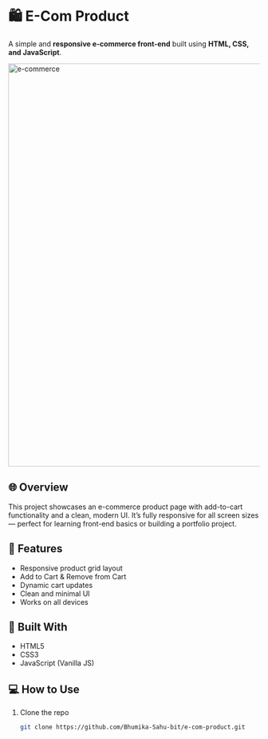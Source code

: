 # 🛍️ E-Com Product

A simple and **responsive e-commerce front-end** built using **HTML, CSS, and JavaScript**.

<img width="1782" height="807" alt="e-commerce" src="https://github.com/user-attachments/assets/977a0eb4-a4d1-4d61-a19d-1a4e9adce766" />


## 🌐 Overview
This project showcases an e-commerce product page with add-to-cart functionality and a clean, modern UI. It’s fully responsive for all screen sizes — perfect for learning front-end basics or building a portfolio project.

## 🚀 Features
- Responsive product grid layout  
- Add to Cart & Remove from Cart  
- Dynamic cart updates  
- Clean and minimal UI  
- Works on all devices  

## 🧰 Built With
- HTML5  
- CSS3  
- JavaScript (Vanilla JS)

## 💻 How to Use
1. Clone the repo  
   ```bash
   git clone https://github.com/Bhumika-Sahu-bit/e-com-product.git
